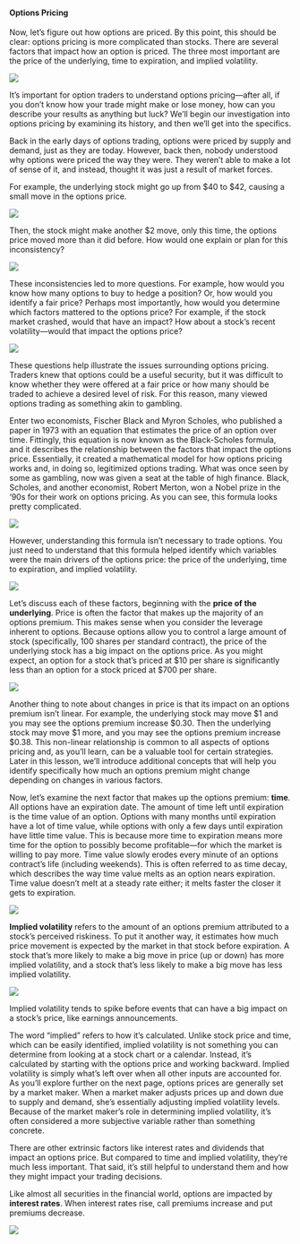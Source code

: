 #### Options Pricing

Now, let’s figure out how options are priced. By this point, this should be clear: options pricing is more complicated than stocks. There are several factors that impact how an option is priced. The three most important are the price of the underlying, time to expiration, and implied volatility.

![](https://education.ameritrade.com/content/cms/images/BDTO_Lesson_2.20.02.jpg)

It’s important for option traders to understand options pricing—after all, if you don’t know how your trade might make or lose money, how can you describe your results as anything but luck? We’ll begin our investigation into options pricing by examining its history, and then we’ll get into the specifics.

Back in the early days of options trading, options were priced by supply and demand, just as they are today. However, back then, nobody understood why options were priced the way they were. They weren’t able to make a lot of sense of it, and instead, thought it was just a result of market forces.

For example, the underlying stock might go up from $40 to $42, causing a small move in the options price.

![](https://education.ameritrade.com/content/cms/images/BDTO_Lesson_2.20.03.jpg)

Then, the stock might make another $2 move, only this time, the options price moved more than it did before. How would one explain or plan for this inconsistency?

![](https://education.ameritrade.com/content/cms/images/BDTO_Lesson_2.20.04.jpg)

These inconsistencies led to more questions. For example, how would you know how many options to buy to hedge a position? Or, how would you identify a fair price? Perhaps most importantly, how would you determine which factors mattered to the options price? For example, if the stock market crashed, would that have an impact? How about a stock’s recent volatility—would that impact the options price?

![](https://education.ameritrade.com/content/cms/images/BDTO_Lesson_2.20.05.jpg)

These questions help illustrate the issues surrounding options pricing. Traders knew that options could be a useful security, but it was difficult to know whether they were offered at a fair price or how many should be traded to achieve a desired level of risk. For this reason, many viewed options trading as something akin to gambling.

Enter two economists, Fischer Black and Myron Scholes, who published a paper in 1973 with an equation that estimates the price of an option over time. Fittingly, this equation is now known as the Black-Scholes formula, and it describes the relationship between the factors that impact the options price. Essentially, it created a mathematical model for how options pricing works and, in doing so, legitimized options trading. What was once seen by some as gambling, now was given a seat at the table of high finance. Black, Scholes, and another economist, Robert Merton, won a Nobel prize in the ‘90s for their work on options pricing. As you can see, this formula looks pretty complicated.

![](https://education.ameritrade.com/content/cms/images/BDTO_Lesson_2.20.06.jpg)

However, understanding this formula isn’t necessary to trade options. You just need to understand that this formula helped identify which variables were the main drivers of the options price: the price of the underlying, time to expiration, and implied volatility.

![](https://education.ameritrade.com/content/cms/images/BDTO_Lesson_2.20.07.jpg)

Let’s discuss each of these factors, beginning with the **price of the underlying**. Price is often the factor that makes up the majority of an options premium. This makes sense when you consider the leverage inherent to options. Because options allow you to control a large amount of stock (specifically, 100 shares per standard contract), the price of the underlying stock has a big impact on the options price. As you might expect, an option for a stock that’s priced at $10 per share is significantly less than an option for a stock priced at $700 per share.

![](https://education.ameritrade.com/content/cms/images/BDTO_Lesson_2.20.08.jpg)

Another thing to note about changes in price is that its impact on an options premium isn’t linear. For example, the underlying stock may move $1 and you may see the options premium increase $0.30. Then the underlying stock may move $1 more, and you may see the options premium increase $0.38. This non-linear relationship is common to all aspects of options pricing and, as you’ll learn, can be a valuable tool for certain strategies. Later in this lesson, we’ll introduce additional concepts that will help you identify specifically how much an options premium might change depending on changes in various factors.

Now, let’s examine the next factor that makes up the options premium:  **time**. All options have an expiration date. The amount of time left until expiration is the time value of an option. Options with many months until expiration have a lot of time value, while options with only a few days until expiration have little time value. This is because more time to expiration means more time for the option to possibly become profitable—for which the market is willing to pay more. Time value slowly erodes every minute of an options contract’s life (including weekends). This is often referred to as time decay, which describes the way time value melts as an option nears expiration. Time value doesn’t melt at a steady rate either; it melts faster the closer it gets to expiration.

![](https://education.ameritrade.com/content/cms/images/BDTO_Lesson_2.20.09.jpg)

**Implied volatility** refers to the amount of an options premium attributed to a stock’s perceived riskiness. To put it another way, it estimates how much price movement is expected by the market in that stock before expiration. A stock that’s more likely to make a big move in price (up or down) has more implied volatility, and a stock that’s less likely to make a big move has less implied volatility.

![](https://education.ameritrade.com/content/cms/images/BDTO_Lesson_2.20.10.jpg)

Implied volatility tends to spike before events that can have a big impact on a stock’s price, like earnings announcements.

The word “implied” refers to how it’s calculated. Unlike stock price and time, which can be easily identified, implied volatility is not something you can determine from looking at a stock chart or a calendar. Instead, it’s calculated by starting with the options price and working backward. Implied volatility is simply what’s left over when all other inputs are accounted for. As you’ll explore further on the next page, options prices are generally set by a market maker. When a market maker adjusts prices up and down due to supply and demand, she’s essentially adjusting implied volatility levels. Because of the market maker’s role in determining implied volatility, it’s often considered a more subjective variable rather than something concrete.

There are other extrinsic factors like interest rates and dividends that impact an options price. But compared to time and implied volatility, they’re much less important. That said, it’s still helpful to understand them and how they might impact your trading decisions.

Like almost all securities in the financial world, options are impacted by  **interest rates**. When interest rates rise, call premiums increase and put premiums decrease.

![](https://education.ameritrade.com/content/cms/images/BDTO_Lesson_2.20.11.jpg)


<!--stackedit_data:
eyJoaXN0b3J5IjpbLTU3ODU2MzAyMl19
-->